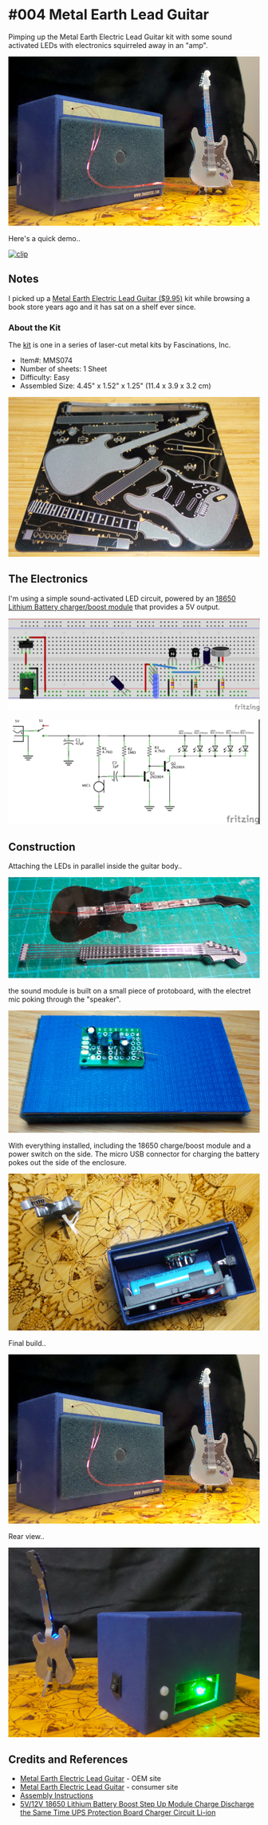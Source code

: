 # #004 Metal Earth Lead Guitar

Pimping up the Metal Earth Electric Lead Guitar kit with some sound activated LEDs with electronics squirreled away in an "amp".

![MetalEarthLeadGuitar_build](./assets/MetalEarthLeadGuitar_build.jpg?raw=true)

Here's a quick demo..

[![clip](https://img.youtube.com/vi/ljD8L5Ui-bU/0.jpg)](https://www.youtube.com/watch?v=ljD8L5Ui-bU)

## Notes

I picked up a
[Metal Earth Electric Lead Guitar ($9.95)](https://www.metalearth.com/metalearth/MMS074) kit
while browsing a book store years ago and it has sat on a shelf ever since.


### About the Kit

The [kit](https://www.metalearth.com/metalearth/MMS074) is one in a series of laser-cut metal kits by Fascinations, Inc.

* Item#: MMS074
* Number of sheets: 1 Sheet
* Difficulty: Easy
* Assembled Size: 4.45" x 1.52" x 1.25" (11.4 x 3.9 x 3.2 cm)

![kit_parts](./assets/kit_parts.jpg?raw=true)

## The Electronics

I'm using a simple sound-activated LED circuit, powered by an
[18650 Lithium Battery charger/boost module](https://www.aliexpress.com/item/33032221967.html) that provides a 5V output.

![Breadboard](./assets/MetalEarthLeadGuitar_bb.jpg?raw=true)

![The Schematic](./assets/MetalEarthLeadGuitar_schematic.jpg?raw=true)

## Construction

Attaching the LEDs in parallel inside the guitar body..

![build_led_insert](./assets/build_led_insert.jpg?raw=true)

the sound module is built on a small piece of protoboard, with the electret mic poking through the "speaker".

![build_sound_module](./assets/build_sound_module.jpg?raw=true)

With everything installed, including the 18650 charge/boost module and a power switch on the side.
The micro USB connector for charging the battery pokes out the side of the enclosure.

![build_assembled](./assets/build_assembled.jpg?raw=true)

Final build..

![MetalEarthLeadGuitar_build](./assets/MetalEarthLeadGuitar_build.jpg?raw=true)

Rear view..

![MetalEarthLeadGuitar_build_rear](./assets/MetalEarthLeadGuitar_build_rear.jpg?raw=true)

## Credits and References

* [Metal Earth Electric Lead Guitar](http://www.fascinations.com/metalearth/musical/electric-lead-guitar) - OEM site
* [Metal Earth Electric Lead Guitar](https://www.metalearth.com/metalearth/MMS074) - consumer site
* [Assembly Instructions](https://www.metalearth.com/download/sample/223)
* [5V/12V 18650 Lithium Battery Boost Step Up Module Charge Discharge the Same Time UPS Protection Board Charger Circuit Li-ion](https://www.aliexpress.com/item/33032221967.html)
